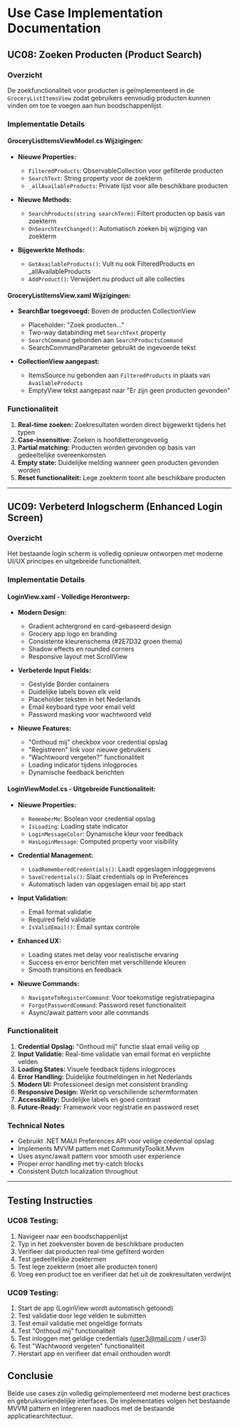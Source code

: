 # Use Case Implementation Documentation

## UC08: Zoeken Producten (Product Search)

### Overzicht
De zoekfunctionaliteit voor producten is geïmplementeerd in de `GroceryListItemsView` zodat gebruikers eenvoudig producten kunnen vinden om toe te voegen aan hun boodschappenlijst.

### Implementatie Details

#### GroceryListItemsViewModel.cs Wijzigingen:
- **Nieuwe Properties:**
  - `FilteredProducts`: ObservableCollection voor gefilterde producten
  - `SearchText`: String property voor de zoekterm
  - `_allAvailableProducts`: Private lijst voor alle beschikbare producten

- **Nieuwe Methods:**
  - `SearchProducts(string searchTerm)`: Filtert producten op basis van zoekterm
  - `OnSearchTextChanged()`: Automatisch zoeken bij wijziging van zoekterm

- **Bijgewerkte Methods:**
  - `GetAvailableProducts()`: Vult nu ook FilteredProducts en _allAvailableProducts
  - `AddProduct()`: Verwijdert nu product uit alle collecties

#### GroceryListItemsView.xaml Wijzigingen:
- **SearchBar toegevoegd:** Boven de producten CollectionView
  - Placeholder: "Zoek producten..."
  - Two-way databinding met `SearchText` property
  - `SearchCommand` gebonden aan `SearchProductsCommand`
  - SearchCommandParameter gebruikt de ingevoerde tekst

- **CollectionView aangepast:**
  - ItemsSource nu gebonden aan `FilteredProducts` in plaats van `AvailableProducts`
  - EmptyView tekst aangepast naar "Er zijn geen producten gevonden"

### Functionaliteit
1. **Real-time zoeken:** Zoekresultaten worden direct bijgewerkt tijdens het typen
2. **Case-insensitive:** Zoeken is hoofdletterongevoelig
3. **Partial matching:** Producten worden gevonden op basis van gedeeltelijke overeenkomsten
4. **Empty state:** Duidelijke melding wanneer geen producten gevonden worden
5. **Reset functionaliteit:** Lege zoekterm toont alle beschikbare producten

---

## UC09: Verbeterd Inlogscherm (Enhanced Login Screen)

### Overzicht
Het bestaande login scherm is volledig opnieuw ontworpen met moderne UI/UX principes en uitgebreide functionaliteit.

### Implementatie Details

#### LoginView.xaml - Volledige Herontwerp:
- **Modern Design:**
  - Gradient achtergrond en card-gebaseerd design
  - Grocery app logo en branding
  - Consistente kleurenschema (#2E7D32 groen thema)
  - Shadow effects en rounded corners
  - Responsive layout met ScrollView

- **Verbeterde Input Fields:**
  - Gestylde Border containers
  - Duidelijke labels boven elk veld
  - Placeholder teksten in het Nederlands
  - Email keyboard type voor email veld
  - Password masking voor wachtwoord veld

- **Nieuwe Features:**
  - "Onthoud mij" checkbox voor credential opslag
  - "Registreren" link voor nieuwe gebruikers
  - "Wachtwoord vergeten?" functionaliteit
  - Loading indicator tijdens inlogproces
  - Dynamische feedback berichten

#### LoginViewModel.cs - Uitgebreide Functionaliteit:
- **Nieuwe Properties:**
  - `RememberMe`: Boolean voor credential opslag
  - `IsLoading`: Loading state indicator
  - `LoginMessageColor`: Dynamische kleur voor feedback
  - `HasLoginMessage`: Computed property voor visibility

- **Credential Management:**
  - `LoadRememberedCredentials()`: Laadt opgeslagen inloggegevens
  - `SaveCredentials()`: Slaat credentials op in Preferences
  - Automatisch laden van opgeslagen email bij app start

- **Input Validation:**
  - Email format validatie
  - Required field validatie
  - `IsValidEmail()`: Email syntax controle

- **Enhanced UX:**
  - Loading states met delay voor realistische ervaring
  - Success en error berichten met verschillende kleuren
  - Smooth transitions en feedback

- **Nieuwe Commands:**
  - `NavigateToRegisterCommand`: Voor toekomstige registratiepagina
  - `ForgotPasswordCommand`: Password reset functionaliteit
  - Async/await pattern voor alle commands

### Functionaliteit
1. **Credential Opslag:** "Onthoud mij" functie slaat email veilig op
2. **Input Validatie:** Real-time validatie van email format en verplichte velden
3. **Loading States:** Visuele feedback tijdens inlogproces
4. **Error Handling:** Duidelijke foutmeldingen in het Nederlands
5. **Modern UI:** Professioneel design met consistent branding
6. **Responsive Design:** Werkt op verschillende schermformaten
7. **Accessibility:** Duidelijke labels en goed contrast
8. **Future-Ready:** Framework voor registratie en password reset

### Technical Notes
- Gebruikt .NET MAUI Preferences API voor veilige credential opslag
- Implements MVVM pattern met CommunityToolkit.Mvvm
- Uses async/await pattern voor smooth user experience
- Proper error handling met try-catch blocks
- Consistent Dutch localization throughout

---

## Testing Instructies

### UC08 Testing:
1. Navigeer naar een boodschappenlijst
2. Typ in het zoekvenster boven de beschikbare producten
3. Verifieer dat producten real-time gefilterd worden
4. Test gedeeltelijke zoektermen
5. Test lege zoekterm (moet alle producten tonen)
6. Voeg een product toe en verifieer dat het uit de zoekresultaten verdwijnt

### UC09 Testing:
1. Start de app (LoginView wordt automatisch getoond)
2. Test validatie door lege velden te submitten
3. Test email validatie met ongeldige formats
4. Test "Onthoud mij" functionaliteit
5. Test inloggen met geldige credentials (user3@mail.com / user3)
6. Test "Wachtwoord vergeten" functionaliteit
7. Herstart app en verifieer dat email onthouden wordt

## Conclusie
Beide use cases zijn volledig geïmplementeerd met moderne best practices en gebruiksvriendelijke interfaces. De implementaties volgen het bestaande MVVM pattern en integreren naadloos met de bestaande applicatiearchitectuur.